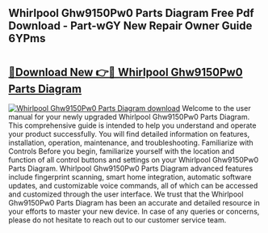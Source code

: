 ## Whirlpool Ghw9150Pw0 Parts Diagram Free Pdf Download - Part-wGY New Repair Owner Guide 6YPms

# <h2><a href="http://dfies81.blite.top/?on=Whirlpool+Ghw9150Pw0+Parts+Diagram">🔗Download New 👉🔴 Whirlpool Ghw9150Pw0 Parts Diagram</a></h2>

[![Whirlpool Ghw9150Pw0 Parts Diagram download](https://i.imgur.com/lujVjoI.png)](http://dfies81.blite.top/?on=Whirlpool+Ghw9150Pw0+Parts+Diagram)
Welcome to the user manual for your newly upgraded Whirlpool Ghw9150Pw0 Parts Diagram. This comprehensive guide is intended to help you understand and operate your product successfully. You will find detailed information on features, installation, operation, maintenance, and troubleshooting. Familiarize with Controls Before you begin, familiarize yourself with the location and function of all control buttons and settings on your Whirlpool Ghw9150Pw0 Parts Diagram. Whirlpool Ghw9150Pw0 Parts Diagram advanced features include fingerprint scanning, smart home integration, automatic software updates, and customizable voice commands, all of which can be accessed and customized through the user interface. We trust that the Whirlpool Ghw9150Pw0 Parts Diagram has been an accurate and detailed resource in your efforts to master your new device. In case of any queries or concerns, please do not hesitate to reach out to our customer service team.
